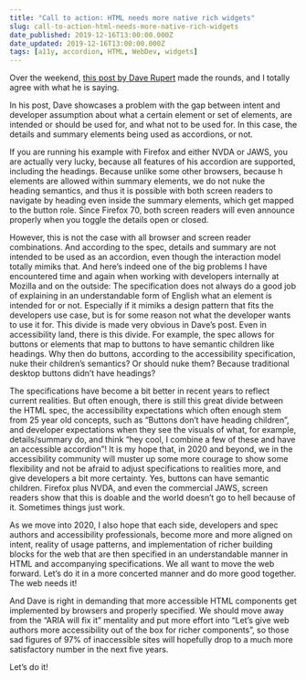 ```yaml
---
title: "Call to action: HTML needs more native rich widgets"
slug: call-to-action-html-needs-more-native-rich-widgets
date_published: 2019-12-16T13:00:00.000Z
date_updated: 2019-12-16T13:00:00.000Z
tags: [a11y, accordion, HTML, WebDev, widgets]
---
```


Over the weekend, [this post by Dave Rupert](https://daverupert.com/2019/12/why-details-is-not-an-accordion/) made the rounds, and I totally agree with what he is saying.

In his post, Dave showcases a problem with the gap between intent and developer assumption about what a certain element or set of elements, are intended or should be used for, and what not to be used for. In this case, the details and summary elements being used as accordions, or not.

If you are running his example with Firefox and either NVDA or JAWS, you are actually very lucky, because all features of his accordion are supported, including the headings. Because unlike some other browsers, because h elements are allowed within summary elements, we do not nuke the heading semantics, and thus it is possible with both screen readers to navigate by heading even inside the summary elements, which get mapped to the button role. Since Firefox 70, both screen readers will even announce properly when you toggle the details open or closed.

However, this is not the case with all browser and screen reader combinations. And according to the spec, details and summary are not intended to be used as an accordion, even though the interaction model totally mimiks that. And here&#8217;s indeed one of the big problems I have encountered time and again when working with developers internally at Mozilla and on the outside: The specification does not always do a good job of explaining in an understandable form of English what an element is intended for or not. Especially if it mimiks a design pattern that fits the developers use case, but is for some reason not what the developer wants to use it for. This divide is made very obvious in Dave&#8217;s post. Even in accessibility land, there is this divide. For example, the spec allows for buttons or elements that map to buttons to have semantic children like headings. Why then do buttons, according to the accessibility specification, nuke their children&#8217;s semantics? Or should nuke them? Because traditional desktop buttons didn&#8217;t have headings?

The specifications have become a bit better in recent years to reflect current realities. But often enough, there is still this great divide between the HTML spec, the accessibility expectations which often enough stem from 25 year old concepts, such as &#8220;Buttons don&#8217;t have heading children&#8221;, and developer expectations when they see the visuals of what, for example, details/summary do, and think &#8220;hey cool, I combine a few of these and have an accessible accordion&#8221;! It is my hope that, in 2020 and beyond, we in the accessibility community will muster up some more courage to show some flexibility and not be afraid to adjust specifications to realities more, and give developers a bit more certainty. Yes, buttons can have semantic children. Firefox plus NVDA, and even the commercial JAWS, screen readers show that this is doable and the world doesn&#8217;t go to hell because of it. Sometimes things just work.

As we move into 2020, I also hope that each side, developers and spec authors and accessibility professionals, become more and more aligned on intent, reality of usage patterns, and implementation of richer building blocks for the web that are then specified in an understandable manner in HTML and accompanying specifications. We all want to move the web forward. Let&#8217;s do it in a more concerted manner and do more good together. The web needs it!

And Dave is right in demanding that more accessible HTML components get implemented by browsers and properly specified. We should move away from the &#8220;ARIA will fix it&#8221; mentality and put more effort into &#8220;Let&#8217;s give web authors more accessibility out of the box for richer components&#8221;, so those sad figures of 97% of inaccessible sites will hopefully drop to a much more satisfactory number in the next five years.

Let&#8217;s do it!
